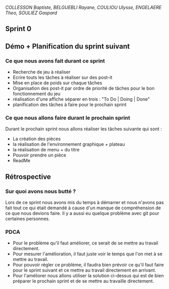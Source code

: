 
*COLLESSON Baptiste, BELGUEBLI Rayane, COULIOU Ulysse, ENGELAERE Theo, SOULIEZ Gaspard*

Sprint 0
---

## Démo + Planification du sprint suivant

### Ce que nous avons fait durant ce sprint

- Recherche de jeu à réaliser
- Ecrire touts les tâches à réaliser sur des post-it
- Mise en place de poids sur chaque tâches
- Organisation des post-it par ordre de priorité de tâches pour le bon fonctionnement du jeu
- réalisation d'une affiche séparer en trois : "To Do | Doing | Done"
- planification des tâches à faire pour le prochain sprint

### Ce que nous allons faire durant le prochain sprint

Durant le prochain sprint nous allons réaliser les tâches suivante qui sont :
- La création des pièces
- la réalisation de l'environnement graphique + plateau
- la réalisation de menu + du titre
- Pouvoir prendre un pièce
- ReadMe

## Rétrospective

### Sur quoi avons nous butté ?

Lors de ce sprint nous avons mis du temps à démarrer et nous n'avons pas fait tout ce qui était demandé à cause d'un manque de compréhension de ce que nous devions faire. Il y a aussi eu quelque problème avec git pour certaines personnes.

### PDCA

- Pour le problème qu'il faut améliorer, ce serait de se mettre au travail directement.
- Pour mesurer l'amélioration, il faut juste voir le temps que l'on met à se mettre au travail.
- Pour pouvoir régler ce problème, il faudra bien prévoir ce qu'il faut faire pour le sprint suivant et ce mettre au travail directement en arrivant.
- Pour l'améliorer nous allons utiliser la solution ci-dessus qui est de bien préparer le prochain sprint et de se mettre au travaille directement.




